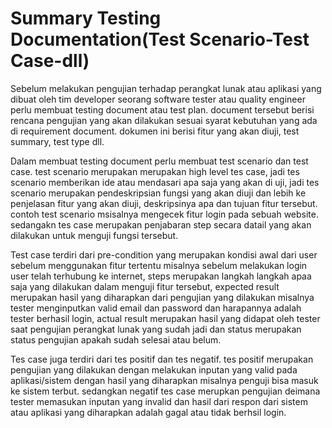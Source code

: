 # Summary Testing Documentation(Test Scenario-Test Case-dll)

Sebelum melakukan pengujian terhadap perangkat lunak atau aplikasi yang dibuat oleh tim developer seorang software tester atau quality engineer perlu membuat testing document atau test plan. document tersebut berisi rencana pengujian yang akan dilakukan sesuai syarat kebutuhan yang ada di requirement document. dokumen ini berisi fitur yang akan diuji, test summary, test type dll.

Dalam membuat testing document perlu membuat test scenario dan test case. test scenario merupakan merupakan high level tes case, jadi tes scenario memberikan ide atau mendasari apa saja yang akan di uji, jadi tes scenario merupakan pendeskripsian fungsi yang akan diuji dan lebih ke penjelasan fitur yang akan diuji, deskripsinya apa dan tujuan fitur tersebut. contoh test scenario msisalnya mengecek fitur login pada sebuah website. sedangakn tes case merupakan penjabaran step secara datail yang akan dilakukan untuk menguji fungsi tersebut.

Test case terdiri dari pre-condition yang merupakan kondisi awal dari user sebelum menggunakan fitur tertentu misalnya sebelum melakukan login user telah terhubung ke internet, steps merupakan langkah langkah apaa saja yang dilakukan dalam menguji fitur tersebut, expected result merupakan hasil yang diharapkan dari pengujian yang dilakukan misalnya tester menginputkan valid email dan password dan harapannya adalah tester berhasil login, actual result merupakan hasil yang didapat oleh tester saat pengujian perangkat lunak yang sudah jadi dan status merupakan status pengujian apakah sudah selesai atau belum.

Tes case juga terdiri dari tes positif dan tes negatif. tes positif merupakan pengujian yang dilakukan dengan melakukan inputan yang valid pada aplikasi/sistem dengan hasil yang diharapkan misalnya penguji bisa masuk ke sistem terbut. sedangkan negatif tes case merupkan pengujian deimana tester memasukan inputan yang invalid dan hasil dari respon dari sistem atau aplikasi yang diharapkan adalah gagal atau tidak berhsil login.
